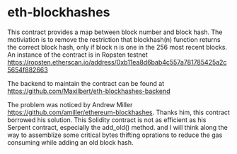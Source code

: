 # eth-blockhashes
This contract provides a map between block number and block hash. The motiviation is to remove the restriction that blockhash(n) function returns the correct block hash, only if block n is one in the 256 most recent blocks. An instance of the contract is in Ropsten testnet https://ropsten.etherscan.io/address/0xb11ea8d6bab4c557a781785425a2c5654f882663

The backend to maintain the contract can be found at https://github.com/Maxilbert/eth-blockhashes-backend

The problem was noticed by Andrew Miller https://github.com/amiller/ethereum-blockhashes. Thanks him, this contract borrowed his solution. This Solidity contract is not as efficient as his Serpent contract, especially the add_old() method. and I will think along the way to assemblize some critical bytes thifting oprations to reduce the gas consuming while adding an old block hash.
